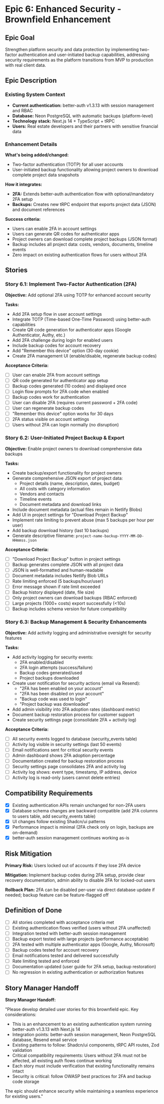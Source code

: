# Epic 6: Enhanced Security - Brownfield Enhancement

## Epic Goal

Strengthen platform security and data protection by implementing two-factor authentication and user-initiated backup capabilities, addressing security requirements as the platform transitions from MVP to production with real client data.

## Epic Description

### Existing System Context

- **Current authentication:** better-auth v1.3.13 with session management and RBAC
- **Database:** Neon PostgreSQL with automatic backups (platform-level)
- **Technology stack:** Next.js 14 + TypeScript + tRPC
- **Users:** Real estate developers and their partners with sensitive financial data

### Enhancement Details

**What's being added/changed:**

- Two-factor authentication (TOTP) for all user accounts
- User-initiated backup functionality allowing project owners to download complete project data snapshots

**How it integrates:**

- **2FA:** Extends better-auth authentication flow with optional/mandatory 2FA setup
- **Backups:** Creates new tRPC endpoint that exports project data (JSON) and document references

**Success criteria:**

- Users can enable 2FA in account settings
- Users can generate QR codes for authenticator apps
- Project owners can download complete project backups (JSON format)
- Backup includes all project data: costs, vendors, documents, timeline events
- Zero impact on existing authentication flows for users without 2FA

## Stories

### Story 6.1: Implement Two-Factor Authentication (2FA)

**Objective:** Add optional 2FA using TOTP for enhanced account security

**Tasks:**

- Add 2FA setup flow in user account settings
- Integrate TOTP (Time-based One-Time Password) using better-auth capabilities
- Create QR code generation for authenticator apps (Google Authenticator, Authy, etc.)
- Add 2FA challenge during login for enabled users
- Include backup codes for account recovery
- Add "Remember this device" option (30-day cookie)
- Create 2FA management UI (enable/disable, regenerate backup codes)

**Acceptance Criteria:**

- [ ] User can enable 2FA from account settings
- [ ] QR code generated for authenticator app setup
- [ ] Backup codes generated (10 codes) and displayed once
- [ ] Login flow prompts for 2FA code when enabled
- [ ] Backup codes work for authentication
- [ ] User can disable 2FA (requires current password + 2FA code)
- [ ] User can regenerate backup codes
- [ ] "Remember this device" option works for 30 days
- [ ] 2FA status visible on account settings
- [ ] Users without 2FA can login normally (no disruption)

### Story 6.2: User-Initiated Project Backup & Export

**Objective:** Enable project owners to download comprehensive data backups

**Tasks:**

- Create backup/export functionality for project owners
- Generate comprehensive JSON export of project data:
  - Project details (name, description, dates, budget)
  - All costs with category information
  - Vendors and contacts
  - Timeline events
  - Document metadata and download links
- Include document metadata (actual files remain in Netlify Blobs)
- Add UI in project settings for "Download Project Backup"
- Implement rate limiting to prevent abuse (max 5 backups per hour per user)
- Add backup download history (last 10 backups)
- Generate descriptive filename: `project-name-backup-YYYY-MM-DD-HHmmss.json`

**Acceptance Criteria:**

- [ ] "Download Project Backup" button in project settings
- [ ] Backup generates complete JSON with all project data
- [ ] JSON is well-formatted and human-readable
- [ ] Document metadata includes Netlify Blob URLs
- [ ] Rate limiting enforced (5 backups/hour/user)
- [ ] Error message shown if rate limit exceeded
- [ ] Backup history displayed (date, file size)
- [ ] Only project owners can download backups (RBAC enforced)
- [ ] Large projects (1000+ costs) export successfully (<10s)
- [ ] Backup includes schema version for future compatibility

### Story 6.3: Backup Management & Security Enhancements

**Objective:** Add activity logging and administrative oversight for security features

**Tasks:**

- Add activity logging for security events:
  - 2FA enabled/disabled
  - 2FA login attempts (success/failure)
  - Backup codes generated/used
  - Project backups downloaded
- Create user notification for security actions (email via Resend):
  - "2FA has been enabled on your account"
  - "2FA has been disabled on your account"
  - "Backup code was used to login"
  - "Project backup was downloaded"
- Add admin visibility into 2FA adoption rates (dashboard metric)
- Document backup restoration process for customer support
- Create security settings page (consolidate 2FA + activity log)

**Acceptance Criteria:**

- [ ] All security events logged to database (security_events table)
- [ ] Activity log visible in security settings (last 50 events)
- [ ] Email notifications sent for critical security events
- [ ] Admin dashboard shows 2FA adoption percentage
- [ ] Documentation created for backup restoration process
- [ ] Security settings page consolidates 2FA and activity log
- [ ] Activity log shows: event type, timestamp, IP address, device
- [ ] Activity log is read-only (users cannot delete entries)

## Compatibility Requirements

- [x] Existing authentication APIs remain unchanged for non-2FA users
- [x] Database schema changes are backward compatible (add 2FA columns to users table, add security_events table)
- [x] UI changes follow existing Shadcn/ui patterns
- [x] Performance impact is minimal (2FA check only on login, backups are on-demand)
- [x] better-auth session management continues working as-is

## Risk Mitigation

**Primary Risk:** Users locked out of accounts if they lose 2FA device

**Mitigation:** Implement backup codes during 2FA setup, provide clear recovery documentation, admin ability to disable 2FA for locked-out users

**Rollback Plan:** 2FA can be disabled per-user via direct database update if needed; backup feature can be feature-flagged off

## Definition of Done

- [ ] All stories completed with acceptance criteria met
- [ ] Existing authentication flows verified (users without 2FA unaffected)
- [ ] Integration tested with better-auth session management
- [ ] Backup export tested with large projects (performance acceptable)
- [ ] 2FA tested with multiple authenticator apps (Google, Authy, Microsoft)
- [ ] Backup codes tested for account recovery
- [ ] Email notifications tested and delivered successfully
- [ ] Rate limiting tested and enforced
- [ ] Documentation updated (user guide for 2FA setup, backup restoration)
- [ ] No regression in existing authentication or authorization features

## Story Manager Handoff

**Story Manager Handoff:**

"Please develop detailed user stories for this brownfield epic. Key considerations:

- This is an enhancement to an existing authentication system running better-auth v1.3.13 with Next.js 14
- Integration points: better-auth session management, Neon PostgreSQL database, Resend email service
- Existing patterns to follow: Shadcn/ui components, tRPC API routes, Zod validation
- Critical compatibility requirements: Users without 2FA must not be affected, all existing auth flows continue working
- Each story must include verification that existing functionality remains intact
- Security is critical: follow OWASP best practices for 2FA and backup code storage

The epic should enhance security while maintaining a seamless experience for existing users."

